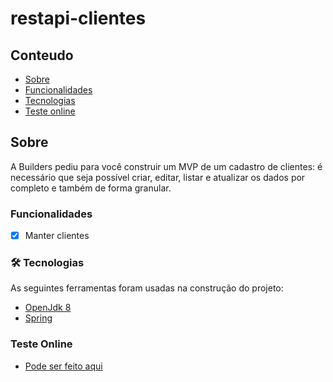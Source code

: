 # restapi-clientes

## Conteudo
* [Sobre](#sobre)
* [Funcionalidades](#funcionalidades)
* [Tecnologias](#-tecnologias)
* [Teste online](#teste-online)


## Sobre
A Builders pediu para você construir um MVP de um cadastro de clientes: é necessário que seja possível criar, editar, listar e atualizar os dados por completo e também de forma granular.

### Funcionalidades
- [x] Manter clientes

### 🛠 Tecnologias
As seguintes ferramentas foram usadas na construção do projeto:
- [OpenJdk 8](https://developers.redhat.com/products/openjdk/download?sc_cid7013a000002wKHtAAM/)
- [Spring](https://start.spring.io/)
	
### Teste Online
- [Pode ser feito aqui](https://restapi-clientes.herokuapp.com/auth/swagger-ui-custom.html)
